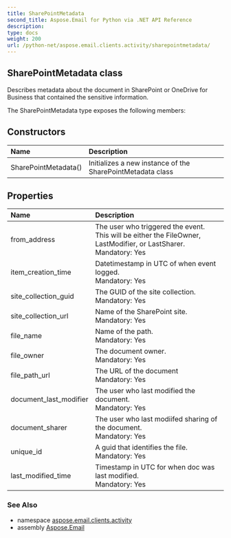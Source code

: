 ```yaml
---
title: SharePointMetadata
second_title: Aspose.Email for Python via .NET API Reference
description: 
type: docs
weight: 200
url: /python-net/aspose.email.clients.activity/sharepointmetadata/
---
```


## SharePointMetadata class

Describes metadata about the document in SharePoint or OneDrive for Business that contained the sensitive information.

The SharePointMetadata type exposes the following members:
## Constructors
| Name | Description |
| :- | :- |
|SharePointMetadata()|Initializes a new instance of the SharePointMetadata class|
## Properties
| Name | Description |
| :- | :- |
|from_address|The user who triggered the event. This will be either the FileOwner, LastModifier, or LastSharer.<br/>            Mandatory: Yes|
|item_creation_time|Datetimestamp in UTC of when event logged.<br/>            Mandatory: Yes|
|site_collection_guid|The GUID of the site collection.<br/>            Mandatory: Yes|
|site_collection_url|Name of the SharePoint site.<br/>            Mandatory: Yes|
|file_name|Name of the path.<br/>            Mandatory: Yes|
|file_owner|The document owner.<br/>            Mandatory: Yes|
|file_path_url|The URL of the document<br/>            Mandatory: Yes|
|document_last_modifier|The user who last modified the document.<br/>            Mandatory: Yes|
|document_sharer|The user who last modiifed sharing of the document.<br/>            Mandatory: Yes|
|unique_id|A guid that identifies the file.<br/>            Mandatory: Yes|
|last_modified_time|Timestamp in UTC for when doc was last modified.<br/>            Mandatory: Yes|

### See Also

* namespace [aspose.email.clients.activity](/email/python-net/aspose.email.clients.activity/)
* assembly [Aspose.Email](/email/python-net/)

